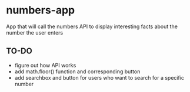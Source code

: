 # numbers-app
App that will call the numbers API to display interesting facts about the number the user enters 



## TO-DO 

  * figure out how API works 
  * add math.floor() function and corresponding button 
  * add searchbox and button for users who want to search for a specific number 

